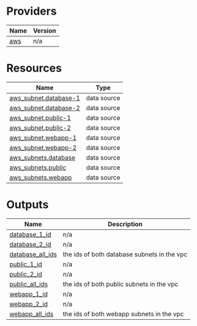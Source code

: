<!-- BEGIN_TF_DOCS -->


# Providers

| Name | Version |
|------|---------|
| <a name="provider_aws"></a> [aws](#provider\_aws) | n/a |

# Resources

| Name | Type |
|------|------|
| [aws_subnet.database-1](https://registry.terraform.io/providers/hashicorp/aws/latest/docs/data-sources/subnet) | data source |
| [aws_subnet.database-2](https://registry.terraform.io/providers/hashicorp/aws/latest/docs/data-sources/subnet) | data source |
| [aws_subnet.public-1](https://registry.terraform.io/providers/hashicorp/aws/latest/docs/data-sources/subnet) | data source |
| [aws_subnet.public-2](https://registry.terraform.io/providers/hashicorp/aws/latest/docs/data-sources/subnet) | data source |
| [aws_subnet.webapp-1](https://registry.terraform.io/providers/hashicorp/aws/latest/docs/data-sources/subnet) | data source |
| [aws_subnet.webapp-2](https://registry.terraform.io/providers/hashicorp/aws/latest/docs/data-sources/subnet) | data source |
| [aws_subnets.database](https://registry.terraform.io/providers/hashicorp/aws/latest/docs/data-sources/subnets) | data source |
| [aws_subnets.public](https://registry.terraform.io/providers/hashicorp/aws/latest/docs/data-sources/subnets) | data source |
| [aws_subnets.webapp](https://registry.terraform.io/providers/hashicorp/aws/latest/docs/data-sources/subnets) | data source |

# Outputs

| Name | Description |
|------|-------------|
| <a name="output_database_1_id"></a> [database\_1\_id](#output\_database\_1\_id) | n/a |
| <a name="output_database_2_id"></a> [database\_2\_id](#output\_database\_2\_id) | n/a |
| <a name="output_database_all_ids"></a> [database\_all\_ids](#output\_database\_all\_ids) | the ids of both database subnets in the vpc |
| <a name="output_public_1_id"></a> [public\_1\_id](#output\_public\_1\_id) | n/a |
| <a name="output_public_2_id"></a> [public\_2\_id](#output\_public\_2\_id) | n/a |
| <a name="output_public_all_ids"></a> [public\_all\_ids](#output\_public\_all\_ids) | the ids of both public subnets in the vpc |
| <a name="output_webapp_1_id"></a> [webapp\_1\_id](#output\_webapp\_1\_id) | n/a |
| <a name="output_webapp_2_id"></a> [webapp\_2\_id](#output\_webapp\_2\_id) | n/a |
| <a name="output_webapp_all_ids"></a> [webapp\_all\_ids](#output\_webapp\_all\_ids) | the ids of both webapp subnets in the vpc |
<!-- END_TF_DOCS -->